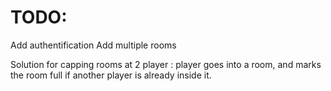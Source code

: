 # TODO:

Add authentification
Add multiple rooms

Solution for capping rooms at 2 player : player goes into a room, and marks the room full if another player is already inside it.
